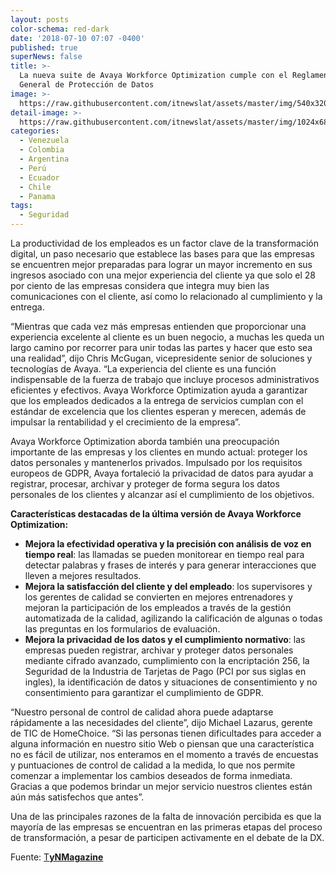 ```yaml
---
layout: posts
color-schema: red-dark
date: '2018-07-10 07:07 -0400'
published: true
superNews: false
title: >-
  La nueva suite de Avaya Workforce Optimization cumple con el Reglamento
  General de Protección de Datos
image: >-
  https://raw.githubusercontent.com/itnewslat/assets/master/img/540x320/proteccion-de-datos-p.jpg
detail-image: >-
  https://raw.githubusercontent.com/itnewslat/assets/master/img/1024x680/proteccion-de-datos-g.jpg
categories:
  - Venezuela
  - Colombia
  - Argentina
  - Perú
  - Ecuador
  - Chile
  - Panama
tags:
  - Seguridad
---
```

La productividad de los empleados es un factor clave de la transformación digital, un paso necesario que establece las bases para que las empresas se encuentren mejor preparadas para lograr un mayor incremento en sus ingresos asociado con una mejor experiencia del cliente ya que solo el 28 por ciento de las empresas considera que integra muy bien las comunicaciones con el cliente, así como lo relacionado al cumplimiento y la entrega.

“Mientras que cada vez más empresas entienden que proporcionar una experiencia excelente al cliente es un buen negocio, a muchas les queda un largo camino por recorrer para unir todas las partes y hacer que esto sea una realidad”, dijo Chris McGugan, vicepresidente senior de soluciones y tecnologías de Avaya. “La experiencia del cliente es una función indispensable de la fuerza de trabajo que incluye procesos administrativos eficientes y efectivos. Avaya Workforce Optimization ayuda a garantizar que los empleados dedicados a la entrega de servicios cumplan con el estándar de excelencia que los clientes esperan y merecen, además de impulsar la rentabilidad y el crecimiento de la empresa”.

Avaya Workforce Optimization aborda también una preocupación importante de las empresas y los clientes en mundo actual: proteger los datos personales y mantenerlos privados. Impulsado por los requisitos europeos de GDPR, Avaya fortaleció la privacidad de datos para ayudar a registrar, procesar, archivar y proteger de forma segura los datos personales de los clientes y alcanzar así el cumplimiento de los objetivos.

**Características destacadas de la última versión de Avaya Workforce Optimization:**

- **Mejora la efectividad operativa y la precisión con análisis de voz en tiempo real**: las llamadas se pueden monitorear en tiempo real para detectar palabras y frases de interés y para generar interacciones que lleven a mejores resultados.
- **Mejora la satisfacción del cliente y del empleado**: los supervisores y los gerentes de calidad se convierten en mejores entrenadores y mejoran la participación de los empleados a través de la gestión automatizada de la calidad, agilizando la calificación de algunas o todas las preguntas en los formularios de evaluación.
- **Mejora la privacidad de los datos y el cumplimiento normativo**: las empresas pueden registrar, archivar y proteger datos personales mediante cifrado avanzado, cumplimiento con la encriptación 256, la Seguridad de la Industria de Tarjetas de Pago (PCI por sus siglas en ingles), la identificación de datos y situaciones de consentimiento y no consentimiento para garantizar el cumplimiento de GDPR.

“Nuestro personal de control de calidad ahora puede adaptarse rápidamente a las necesidades del cliente”, dijo Michael Lazarus, gerente de TIC de HomeChoice. “Si las personas tienen dificultades para acceder a alguna información en nuestro sitio Web o piensan que una característica no es fácil de utilizar, nos enteramos en el momento a través de encuestas y puntuaciones de control de calidad a la medida, lo que nos permite comenzar a implementar los cambios deseados de forma inmediata. Gracias a que podemos brindar un mejor servicio nuestros clientes están aún más satisfechos que antes”.

Una de las principales razones de la falta de innovación percibida es que la mayoría de las empresas se encuentran en las primeras etapas del proceso de transformación, a pesar de participen activamente en el debate de la DX.

Fuente: [T**yNMagazine**](http://www.tynmagazine.com/)